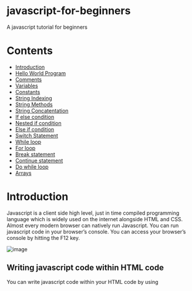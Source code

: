 # javascript-for-beginners
A javascript tutorial for beginners

# Contents
- [Introduction](https://github.com/SpaciousCoder78/javascript-for-beginners/blob/main/README.md#introduction) [](url)
- [Hello World Program](https://github.com/SpaciousCoder78/javascript-for-beginners#creating-a-hello-world-program) [](url)
- [Comments](https://github.com/SpaciousCoder78/javascript-for-beginners#comments) [](url)
- [Variables](https://github.com/SpaciousCoder78/javascript-for-beginners#variables) [](url)
- [Constants](https://github.com/SpaciousCoder78/javascript-for-beginners/blob/main/README.md#constants) [](url)
- [String Indexing](https://github.com/SpaciousCoder78/javascript-for-beginners/blob/main/README.md#string-indexing) [](url)
- [String Methods](https://github.com/SpaciousCoder78/javascript-for-beginners/blob/main/README.md#string-methods) [](url)
- [String Concatentation](https://github.com/SpaciousCoder78/javascript-for-beginners/blob/main/README.md#string-concatenation) [](url)
- [If else condition](https://github.com/SpaciousCoder78/javascript-for-beginners/blob/main/README.md#if-else-condition) [](url)
- [Nested if condition](https://github.com/SpaciousCoder78/javascript-for-beginners/blob/main/README.md#nested-if-condition) [](url)
- [Else if condition](https://github.com/SpaciousCoder78/javascript-for-beginners/blob/main/README.md#nested-if-condition) [](url)
- [Switch Statement](https://github.com/SpaciousCoder78/javascript-for-beginners/tree/main#switch-statement) [](url)
- [While loop](https://github.com/SpaciousCoder78/javascript-for-beginners/tree/main#while-loop) [](url)
- [For loop](https://github.com/SpaciousCoder78/javascript-for-beginners/tree/main#for-loop) [](url)
- [Break statement](https://github.com/SpaciousCoder78/javascript-for-beginners/tree/main#break-statement) [](url)
- [Continue statement](https://github.com/SpaciousCoder78/javascript-for-beginners/tree/main#continue-statement) [](url)
- [Do while loop](https://github.com/SpaciousCoder78/javascript-for-beginners/tree/main#do-while-loop) [](url)
- [Arrays](https://github.com/SpaciousCoder78/javascript-for-beginners/blob/main/README.md#arrays) [](url)

# Introduction


Javascript is a client side high level, just in time compiled programming language which is widely used on the internet alongside HTML and CSS. 
Almost every modern browser can natively run Javascript.
You can run javascript code in your browser’s console.
You can access your browser’s console by hitting the F12 key.
 
![image](https://user-images.githubusercontent.com/88923986/174623199-e18ceb0f-19a4-4da3-b4f1-e4d203dcc7b8.png)

## Writing javascript code within HTML code
You can write javascript code within your HTML code by using <script> tag. All the javascript code goes within the tags.
 ![image](https://user-images.githubusercontent.com/88923986/174623842-5c2a5442-5907-4889-a2ac-4e8a669f34fb.png)

 
Or you can create a separate .js file and link it in your HTML code.
 
 ![image](https://user-images.githubusercontent.com/88923986/174623896-9e2c3c88-184b-4536-a76d-9976d5611b42.png)

# Creating a hello world program
Just like in python, the length of hello world program in javascript is just one line.

![image](https://user-images.githubusercontent.com/88923986/174624105-8dcd4431-e796-43a2-a3f0-b60f7d25467f.png)

# Comments

Comments are used for documentation purposes and are not executed when the program runs.
In Javascript you can add comments using //

 ![image](https://user-images.githubusercontent.com/88923986/175223617-0474e3e2-bb23-463b-891d-3e99171dfeea.png)

# Variables
Variables can store some information and the stored information can be changed at a later time
## Declaring a variable
We can declare a variable by typing “var variablename=value;”
We can also use 'let' instead of var
 
![image](https://user-images.githubusercontent.com/88923986/175541294-1fbe79f9-729a-4f99-9c81-99a8ba84a4ca.png)
## Using a variable
We can use a variable anywhere by mentioning it. 

![image](https://user-images.githubusercontent.com/88923986/175541410-59342ed8-9cdc-4150-9758-a769acf28e50.png)
## Changing value of a variable
We can change the value of a variable by redefining it. We do not have to mention var while redefining a variable.

![image](https://user-images.githubusercontent.com/88923986/175541645-d3e07a7c-0afe-4195-8e61-0e858e18194e.png)

## Rules for naming a variable

We need to follow certain rules while naming variables. Not following the rules will get us some errors.

Rules:
- Variable cannot start with a number(eg. 1value)
- We can use only underscore(_) or dollarsign($) in the beginning of a variable name
- We cannot use spaces while naming variables
 
# Constants
Constants, unlike variables, have a fixed value, which means that the value of a constant cannot be changed.

## Declaring a constant
We have to use 'const' before defining a constant
 
![image](https://user-images.githubusercontent.com/88923986/176846631-2739e3bc-e034-48b9-8665-ef827681f666.png)
 
# String Indexing
 When we declare a string, we can access individual characters of the string using index numbers. Index numbers start from zero.
 
![image](https://user-images.githubusercontent.com/88923986/176847596-4e755718-0b94-49e9-ae73-66434c9859b1.png)

## Printing a character of the string

We can print a character of the string using "variablename[indexnumber]"

![image](https://user-images.githubusercontent.com/88923986/176848471-c5f07feb-529c-41c0-9ac5-79514c82d09e.png)

## Length of the string
 
We can find the length of the string using "variablename.length"
 
![image](https://user-images.githubusercontent.com/88923986/176848785-3a4668eb-c5ac-425a-a717-9164fe661f22.png)
 
## Last Index of a string

We can find the last index of a string using "variablename.length-1"

![image](https://user-images.githubusercontent.com/88923986/176849133-2bd3c338-5be5-4c74-80cf-7c853dac6b06.png)
 
# String Methods
When dealing with strings, we can use methods like trim(), toUpperCase(), toLowercase() and string slicing.

## trim() method
 This method is used to remove whitespaces in a string
 
 ![image](https://user-images.githubusercontent.com/88923986/176851495-735d4c6d-716e-43fd-bbc4-86671b761620.png)

## toUpperCase() Method
 This method changes the text in the string to uppercase 
 
 ![image](https://user-images.githubusercontent.com/88923986/176852687-ac4fe6d5-312d-4a90-bab6-828c1f3dfada.png)

## toLowerCase() Method
 This method changes the text in the string to lowercase
 
 ![image](https://user-images.githubusercontent.com/88923986/176852980-a1367d43-40ee-4d68-b39b-4b1c8b9f4431.png)

## String Slicing
 We can slice a string by mentioning parameters using slice() function
 
 ![image](https://user-images.githubusercontent.com/88923986/176853669-db821336-d336-4317-8edd-6a3d99bbf1ba.png)
 
## typeof operator
 We can use typeof operator to find the datatype of a variable
 
 ![image](https://user-images.githubusercontent.com/88923986/176859090-42436b1a-77f5-4a48-b924-553427cefaa9.png)

## Converting number to string
 We can convert a number to string by concatenating it with ""
 
 ![image](https://user-images.githubusercontent.com/88923986/176860008-1c9549e0-b5c3-42b7-8a7d-628f91032b1c.png)

 
## Converting string to number
 
We can convert a string to number by adding a plus sign before the string
 
 ![image](https://user-images.githubusercontent.com/88923986/176860314-eb5efdaf-0453-4c74-947e-77645ad6a9d4.png)
 
# String Concatenation 
 
 We can concatenate (add) two strings by using the plus(+) sign between the two strings
 
 ![image](https://user-images.githubusercontent.com/88923986/176861265-b6e6c177-fd20-4e12-9e31-bbb17a87676d.png)
 
# If else condition
We can use if else condition using relational operators like >, <, =, ==, != etc

![image](https://user-images.githubusercontent.com/88923986/179539302-4052f5de-b62b-476e-8260-5682e068d0ab.png)
![image](https://user-images.githubusercontent.com/88923986/179539747-db7707fd-d6b7-41aa-b24d-199bfc139c90.png)

# Nested if condition

![image](https://user-images.githubusercontent.com/88923986/183103710-ccc8ffda-f30e-43bf-92e9-cc4612b97d45.png)

# Else if condition

![image](https://user-images.githubusercontent.com/88923986/183104433-86d1c1b4-8ebc-46e1-904f-ea7e45c1ddf2.png)
                                                                   
                                                                   
# Switch Statement
Switch statement can be used instead of nested if else statements

![image](https://user-images.githubusercontent.com/88923986/183106502-155ee847-18c1-43cc-a8a1-619e88fe7e5c.png)

                                                                   
                                                                   
# While loop
                                                                   
![image](https://user-images.githubusercontent.com/88923986/183109366-424c3b49-e557-4a7a-909c-fc68b6131b27.png)
                                                                   
# For loop
                                                                   
![image](https://user-images.githubusercontent.com/88923986/183111101-0ffba387-7251-426a-a21f-825a66f64533.png)
                                                                   
# Break statement
                                                                   
Break statement ends the loop if the break statement's condition gets satisfied
 
![image](https://user-images.githubusercontent.com/88923986/183111640-ecad6751-d68d-4bb3-a16f-8ba2f23f8138.png)

# Continue statement

Continue statement continues the loop if the condition gets satisfied

![image](https://user-images.githubusercontent.com/88923986/183112192-b4ab8e15-680c-4017-92f3-c73a603493b2.png)

# Do while loop

This loop executes the code block once and continues doing so if the while loop condition is satisfied

![image](https://user-images.githubusercontent.com/88923986/183235923-e4f05675-d28f-4c66-b372-c1d516c834b5.png)
 
# Arrays
 
Arrays are a type of objects that store multiple values in a single variable

![image](https://user-images.githubusercontent.com/88923986/183236460-8ce439b7-2329-4d18-8abb-6f3174a1e7af.png)

## Array Indexing
 
![image](https://user-images.githubusercontent.com/88923986/183236486-9f34e2af-3b90-487b-aafc-8286b5f3bb7b.png)

## Array push
 
Push() can be used to insert another value into the array
 
![image](https://user-images.githubusercontent.com/88923986/183236571-f782e647-0abe-456a-bd22-d2b259a2dfb0.png)

## Array pop
 
pop() can be used to delete the last element in the array
 
![image](https://user-images.githubusercontent.com/88923986/183236645-45462f7f-80f4-462c-9ea1-55bbc01f1428.png)

## Array Shift and unshift
 
Unshift pushes the element in the beginning of array where as shift removes the first element of the array

![image](https://user-images.githubusercontent.com/88923986/183236743-b7015332-e0cb-4cb5-8377-d37add1f018f.png)

![image](https://user-images.githubusercontent.com/88923986/183236761-d8139993-5424-455c-8db7-8555166f4140.png)


 



                                                                   
                                                                   








 

 





